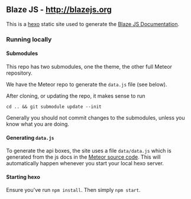 ## Blaze JS - http://blazejs.org

This is a [hexo](https://hexo.io) static site used to generate the [Blaze JS Documentation](http://blazejs.org/).

### Running locally

#### Submodules

This repo has two submodules, one the theme, the other full Meteor repository.

We have the Meteor repo to generate the `data.js` file (see below).

After cloning, or updating the repo, it makes sense to run

```
cd .. && git submodule update --init
```

Generally you should not commit changes to the submodules, unless you know what you are doing.

#### Generating `data.js`

To generate the api boxes, the site uses a file `data/data.js` which is generated from the js docs in the [Meteor source code](https://github.com/meteor/meteor). This will automatically happen whenever you start your local hexo server.

#### Starting hexo

Ensure you've run `npm install`. Then simply `npm start`.
